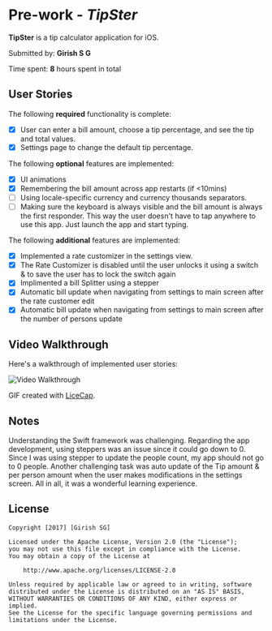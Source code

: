 # Pre-work - *TipSter*

**TipSter** is a tip calculator application for iOS.

Submitted by: **Girish S G**

Time spent: **8** hours spent in total

## User Stories

The following **required** functionality is complete:

* [X] User can enter a bill amount, choose a tip percentage, and see the tip and total values.
* [X] Settings page to change the default tip percentage.

The following **optional** features are implemented:
* [X] UI animations
* [X] Remembering the bill amount across app restarts (if <10mins)
* [ ] Using locale-specific currency and currency thousands separators.
* [ ] Making sure the keyboard is always visible and the bill amount is always the first responder. This way the user doesn't have to tap anywhere to use this app. Just launch the app and start typing.

The following **additional** features are implemented:

* [X] Implemented a rate customizer in the settings view.
* [X] The Rate Customizer is disabled until the user unlocks it using a switch & to save the user has to lock the switch again
* [X] Implimented a bill Splitter using a stepper
* [X] Automatic bill update when navigating from settings to main screen after the rate customer edit
* [X] Automatic bill update when navigating from settings to main screen after the number of persons update

## Video Walkthrough 

Here's a walkthrough of implemented user stories:

<img src='https://cloud.githubusercontent.com/assets/22742130/23576251/2468e194-0055-11e7-9e96-657a2042f3e9.gif' title='Video Walkthrough' width='' alt='Video Walkthrough' />

GIF created with [LiceCap](http://www.cockos.com/licecap/).

## Notes

Understanding the Swift framework was challenging. Regarding the app development, using steppers was an issue since it could go down to 0. Since I was using stepper to update the people count, my app should not go to 0 people. Another challenging task was auto update of the Tip amount & per person amount when the user makes modifications in the settings screen. All in all, it was a wonderful learning experience.

## License

    Copyright [2017] [Girish SG]

    Licensed under the Apache License, Version 2.0 (the "License");
    you may not use this file except in compliance with the License.
    You may obtain a copy of the License at

        http://www.apache.org/licenses/LICENSE-2.0

    Unless required by applicable law or agreed to in writing, software
    distributed under the License is distributed on an "AS IS" BASIS,
    WITHOUT WARRANTIES OR CONDITIONS OF ANY KIND, either express or implied.
    See the License for the specific language governing permissions and
    limitations under the License.
